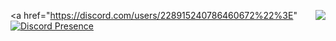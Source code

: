 <a href="https://discord.com/users/228915240786460672%22%3E"
  <img src="https://lanyard-profile-readme.vercel.app/api/819285379982557265?hideTimestamp=true&idleMessage=Just%20chillin%27%20at%20the%20moment..." align="right" />
</a>
[![Discord Presence](https://lanyard-profile-readme.vercel.app/api/228915240786460672)](https://discord.com/users/228915240786460672)
